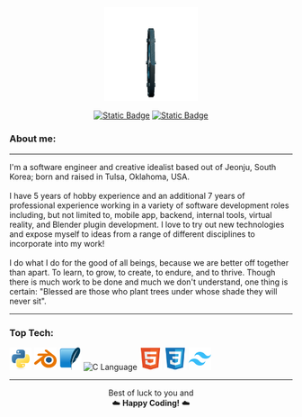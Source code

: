 <div align="center">
  <img src="plump_port.gif" alt="A stylized, animated GIF of a spinning dolphin" width="33%"/>
  
  [![Static Badge](https://img.shields.io/badge/youtube-red?style=for-the-badge&logo=youtube)](https://youtube.com/@plumpdolphin)
  [![Static Badge](https://img.shields.io/badge/Discord-5865F2?style=for-the-badge&logo=discord&logoColor=white)](https://discord.com/users/535946619149877248)
</div>

### About me:
---

I'm a software engineer and creative idealist based out of Jeonju, South Korea; born and raised in Tulsa, Oklahoma, USA.
<br><br>
I have 5 years of hobby experience and an additional 7 years of professional experience working in a variety of software development roles including, but not limited to, mobile app, backend, internal tools, virtual reality, and Blender plugin development. I love to try out new technologies and expose myself to ideas from a range of different disciplines to incorporate into my work!
<br><br>
I do what I do for the good of all beings, because we are better off together than apart. To learn, to grow, to create, to endure, and to thrive. Though there is much work to be done and much we don't understand, one thing is certain: "Blessed are those who plant trees under whose shade they will never sit".

---
### Top Tech:
<div>
  <img src="https://github.com/devicons/devicon/blob/master/icons/python/python-original.svg" title="Python" alt="Python Language" width="40" height="40"/>
  <img src="https://github.com/devicons/devicon/blob/master/icons/blender/blender-original.svg" title="Blender" alt="Blender" width="40" height="40"/>
  <img src="https://github.com/devicons/devicon/blob/master/icons/sqlite/sqlite-original.svg" title="SQLite" alt="SQLite" width="40" height="40"/>
  <img src="https://upload.wikimedia.org/wikipedia/commons/1/18/C_Programming_Language.svg" title="C" alt="C Language" width="40" height="40"/>
  <img src="https://github.com/devicons/devicon/blob/master/icons/html5/html5-original.svg" title="HTML5" alt="HTML5" width="40" height="40"/>
  <img src="https://github.com/devicons/devicon/blob/master/icons/css3/css3-original.svg" title="CSS3" alt="CSS3" width="40" height="40"/>
  <img src="https://github.com/devicons/devicon/blob/master/icons/tailwindcss/tailwindcss-original.svg" title="TailwindCSS" alt="Tailwind CSS" width="40" height="40"/>
</div>

---

<div align="center">
  Best of luck to you and
  <br>
  ☁️ <b>Happy Coding!</b> ☁️
</div>
